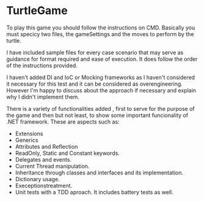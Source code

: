 # TurtleGame

To play this game you should follow the instructions on CMD. Basically you must specicy two files, the gameSettings and the moves to perform by the turtle.

I have included sample files for every case scenario that may serve as guidance for format required and ease of execution. It does follow the order of the instructions provided.

I haven't added DI and IoC or Mocking frameworks as I haven't considered it necessary for this test and it can be considered as overengineering. However I'm happy to discuss about the approach if necessary and explain why I didn't implement them.

There is a variety of functionalities added , first to serve for the purpose of the game and then but not least, to show some important funcionality of .NET framework. These are aspects such as: 
- Extensions
- Generics
- Attributes and Reflection
- ReadOnly, Static and Constant keywords.
- Delegates and events.
- Current Thread manipulation.
- Inheritance through classes and interfaces and its implementation.
- Dictionary usage.
- Execeptionstreatment.
- Unit tests with a TDD aproach. It includes battery tests as well.
